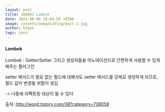 ```yaml
---
layout: post
title: JAVA#2 Lambok
date: 2021-06-06 18:04:55 +0300
image: /assets/images/blog/post-2.jpg
author: h3yon
tags: java
---
```


<h4>Lombok</h4>

Lombok : Getter/Setter 그리고 생성자들을 어노테이션으로 간편하게 사용할 수 있게 해주는 플러그인

setter 메서드가 필요 없는 필드에 대해서도 setter 메서드를 강제로 생성하게 되므로, 필드 값이 변경될 위험이 생김

-> 나중에 리팩토링 대상이 될 수 있다

<script src="https://gist.github.com/h3yon/331b3f5ebbf20a0062fe2969123207ea.js"></script>

출처: http://wonit.tistory.com/38?category=738059
